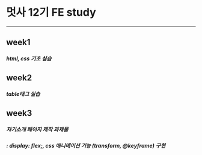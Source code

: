 # 멋사 12기 FE study
---
## week1
##### html, css 기초 실습

## week2
##### table태그 실습

## week3
##### 자기소개 페이지 제작 과제물
##### : display: flex;, css 애니메이션 기능 (transform, @keyframe) 구현

